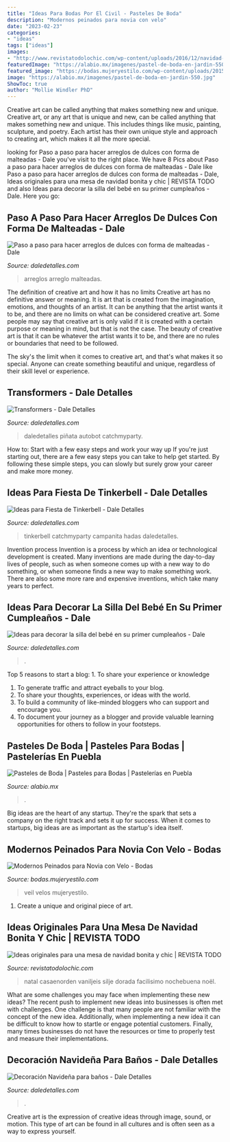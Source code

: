```yaml
---
title: "Ideas Para Bodas Por El Civil - Pasteles De Boda"
description: "Modernos peinados para novia con velo"
date: "2023-02-23"
categories:
- "ideas"
tags: ["ideas"]
images:
- "http://www.revistatodolochic.com/wp-content/uploads/2016/12/navidad-444444444444444444444444444444444444444444444444444.jpg"
featuredImage: "https://alabio.mx/imagenes/pastel-de-boda-en-jardin-550.jpg"
featured_image: "https://bodas.mujeryestilo.com/wp-content/uploads/2015/02/Modernos-Peinados-para-Novia-con-Velo-5.jpg"
image: "https://alabio.mx/imagenes/pastel-de-boda-en-jardin-550.jpg"
ShowToc: true
author: "Mollie Windler PhD"
---
```



Creative art can be called anything that makes something new and unique.
Creative art, or any art that is unique and new, can be called anything that makes something new and unique. This includes things like music, painting, sculpture, and poetry. Each artist has their own unique style and approach to creating art, which makes it all the more special.

	

		
looking for Paso a paso para hacer arreglos de dulces con forma de malteadas - Dale you've visit to the right place. We have 8 Pics about Paso a paso para hacer arreglos de dulces con forma de malteadas - Dale like Paso a paso para hacer arreglos de dulces con forma de malteadas - Dale, Ideas originales para una mesa de navidad bonita y chic | REVISTA TODO and also Ideas para decorar la silla del bebé en su primer cumpleaños - Dale. Here you go:
		
    
## Paso A Paso Para Hacer Arreglos De Dulces Con Forma De Malteadas - Dale

<img loading=lazy src="https://i0.wp.com/www.daledetalles.com/wp-content/uploads/2016/07/arreglo-con-forma-de-malteada14.jpg" onerror="this.onerror=null;this.src='https://tse1.mm.bing.net/th?id=OIP.zMndv3wThLrymydQyagZhAHaLK&amp;pid=15.1';" alt="Paso a paso para hacer arreglos de dulces con forma de malteadas - Dale">

_Source: daledetalles.com_

>arreglos arreglo malteadas. 

	

The definition of creative art and how it has no limits
Creative art has no definitive answer or meaning. It is art that is created from the imagination, emotions, and thoughts of an artist. It can be anything that the artist wants it to be, and there are no limits on what can be considered creative art.
Some people may say that creative art is only valid if it is created with a certain purpose or meaning in mind, but that is not the case. The beauty of creative art is that it can be whatever the artist wants it to be, and there are no rules or boundaries that need to be followed.

The sky's the limit when it comes to creative art, and that's what makes it so special. Anyone can create something beautiful and unique, regardless of their skill level or experience.

    
## Transformers - Dale Detalles

<img loading=lazy src="https://i1.wp.com/www.daledetalles.com/wp-content/uploads/2016/02/transformers11.jpg" onerror="this.onerror=null;this.src='https://tse4.mm.bing.net/th?id=OIP.atyM0OWOATi2sm2W04lYUwHaJ4&amp;pid=15.1';" alt="Transformers - Dale Detalles">

_Source: daledetalles.com_

>daledetalles piñata autobot catchmyparty. 

	

How to: Start with a few easy steps and work your way up
If you're just starting out, there are a few easy steps you can take to help get started. By following these simple steps, you can slowly but surely grow your career and make more money.

    
## Ideas Para Fiesta De Tinkerbell - Dale Detalles

<img loading=lazy src="https://i0.wp.com/www.daledetalles.com/wp-content/uploads/2015/06/tinkerbell6.jpg" onerror="this.onerror=null;this.src='https://tse2.mm.bing.net/th?id=OIP.AK7jQUppN0G7a9fbCHoiuAHaJ4&amp;pid=15.1';" alt="Ideas para Fiesta de Tinkerbell - Dale Detalles">

_Source: daledetalles.com_

>tinkerbell catchmyparty campanita hadas daledetalles. 

	

Invention process
Invention is a process by which an idea or technological development is created. Many inventions are made during the day-to-day lives of people, such as when someone comes up with a new way to do something, or when someone finds a new way to make something work. There are also some more rare and expensive inventions, which take many years to perfect.

    
## Ideas Para Decorar La Silla Del Bebé En Su Primer Cumpleaños - Dale

<img loading=lazy src="https://i1.wp.com/www.daledetalles.com/wp-content/uploads/2016/09/silla-de-bebe-decorada7.jpg" onerror="this.onerror=null;this.src='https://tse2.mm.bing.net/th?id=OIP.VjTKYyAJu-xE9ntc33HH9gHaLG&amp;pid=15.1';" alt="Ideas para decorar la silla del bebé en su primer cumpleaños - Dale">

_Source: daledetalles.com_

>. 

	

Top 5 reasons to start a blog: 1. To share your experience or knowledge
1. To generate traffic and attract eyeballs to your blog. 
2. To share your thoughts, experiences, or ideas with the world. 
3. To build a community of like-minded bloggers who can support and encourage you. 
4. To document your journey as a blogger and provide valuable learning opportunities for others to follow in your footsteps. 

    
## Pasteles De Boda | Pasteles Para Bodas | Pastelerías En Puebla

<img loading=lazy src="https://alabio.mx/imagenes/pastel-de-boda-en-jardin-550.jpg" onerror="this.onerror=null;this.src='https://tse2.mm.bing.net/th?id=OIP.-_VWFxLoZ4B9Ol0MA4TY7QHaHa&amp;pid=15.1';" alt="Pasteles de Boda | Pasteles para Bodas | Pastelerías en Puebla">

_Source: alabio.mx_

>. 

	

Big ideas are the heart of any startup. They're the spark that sets a company on the right track and sets it up for success. When it comes to startups, big ideas are as important as the startup's idea itself. 

    
## Modernos Peinados Para Novia Con Velo - Bodas

<img loading=lazy src="https://bodas.mujeryestilo.com/wp-content/uploads/2015/02/Modernos-Peinados-para-Novia-con-Velo-5.jpg" onerror="this.onerror=null;this.src='https://tse3.mm.bing.net/th?id=OIP.Zc_4A6vU1C-Jf7V1u62y-AHaKx&amp;pid=15.1';" alt="Modernos Peinados para Novia con Velo - Bodas">

_Source: bodas.mujeryestilo.com_

>veil velos mujeryestilo. 

	

1. Create a unique and original piece of art.

    
## Ideas Originales Para Una Mesa De Navidad Bonita Y Chic | REVISTA TODO

<img loading=lazy src="http://www.revistatodolochic.com/wp-content/uploads/2016/12/navidad-444444444444444444444444444444444444444444444444444.jpg" onerror="this.onerror=null;this.src='https://tse2.mm.bing.net/th?id=OIP.ZwgyIY8Ggm4-rCvgoG1KbwAAAA&amp;pid=15.1';" alt="Ideas originales para una mesa de navidad bonita y chic | REVISTA TODO">

_Source: revistatodolochic.com_

>natal casaenorden vaniljeis silje dorada facilisimo nochebuena noël. 

	

What are some challenges you may face when implementing these new ideas?
The recent push to implement new ideas into businesses is often met with challenges. One challenge is that many people are not familiar with the concept of the new idea. Additionally, when implementing a new idea it can be difficult to know how to startle or engage potential customers. Finally, many times businesses do not have the resources or time to properly test and measure their implementations.

    
## Decoración Navideña Para Baños - Dale Detalles

<img loading=lazy src="https://i0.wp.com/www.daledetalles.com/wp-content/uploads/2015/11/ba28.jpg?resize=500%2C750" onerror="this.onerror=null;this.src='https://tse3.mm.bing.net/th?id=OIP.9iucA_TXQSsPKpVLvwJ-6AHaLH&amp;pid=15.1';" alt="Decoración Navideña para baños - Dale Detalles">

_Source: daledetalles.com_

>. 

	

Creative art is the expression of creative ideas through image, sound, or motion. This type of art can be found in all cultures and is often seen as a way to express yourself.


